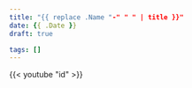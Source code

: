```yaml
---
title: "{{ replace .Name "-" " " | title }}"
date: {{ .Date }}
draft: true

tags: []
---
```

{{< youtube "id" >}}
